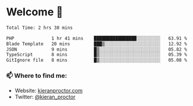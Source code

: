 # Welcome 🦘

<!--START_SECTION:waka-->

```txt
Total Time: 2 hrs 38 mins

PHP              1 hr 41 mins    ████████████████░░░░░░░░░   63.91 %
Blade Template   20 mins         ███▒░░░░░░░░░░░░░░░░░░░░░   12.92 %
JSON             9 mins          █▒░░░░░░░░░░░░░░░░░░░░░░░   05.82 %
TypeScript       8 mins          █▒░░░░░░░░░░░░░░░░░░░░░░░   05.39 %
GitIgnore file   8 mins          █▒░░░░░░░░░░░░░░░░░░░░░░░   05.08 %
```

<!--END_SECTION:waka-->

### 📫 Where to find me:

-   Website: [kieranproctor.com](https://kieranproctor.com/)
-   Twitter: [@kieran_proctor](https://twitter.com/kieran_proctor)
